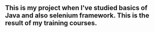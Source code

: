 ## This is my project when I've studied basics of Java and also selenium framework. This is the result of my training courses. 
